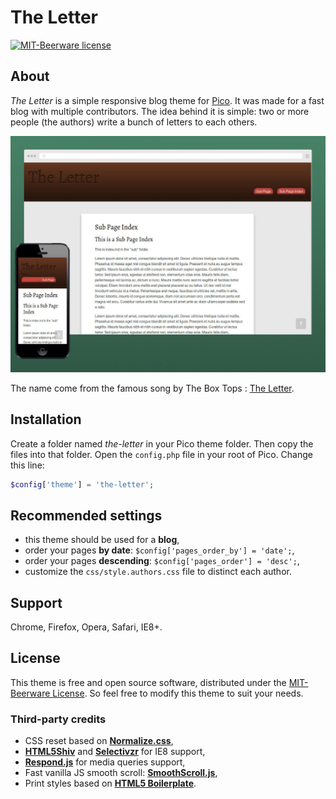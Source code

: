 # The Letter
[![MIT-Beerware license](https://img.shields.io/badge/license-MIT--Beerware-blue.svg)](LICENSE)

## About
_The Letter_ is a simple responsive blog theme for [Pico](http://picocms.org/). It was made for a fast blog with multiple contributors. The idea behind it is simple: two or more people (the authors) write a bunch of letters to each others.

![the-letter](screenshot.jpg)

The name come from the famous song by The Box Tops : [The Letter](https://www.youtube.com/watch?v=BQaUs5J2wdI).

## Installation
Create a folder named _the-letter_ in your Pico theme folder. Then copy the files into that folder. Open the `config.php` file in your root of Pico. Change this line:
``` PHP
$config['theme'] = 'the-letter';
```

## Recommended settings
+ this theme should be used for a **blog**,
+ order your pages **by date**: `$config['pages_order_by'] = 'date';`,
+ order your pages **descending**: `$config['pages_order'] = 'desc';`,
+ customize the `css/style.authors.css` file to distinct each author.

## Support
Chrome, Firefox, Opera, Safari, IE8+.

## License
This theme is free and open source software, distributed under the [MIT-Beerware License](LICENSE). So feel free to modify this theme to suit your needs.

### Third-party credits
+ CSS reset based on **[Normalize.css](https://necolas.github.io/normalize.css/)**,
+ **[HTML5Shiv](https://github.com/afarkas/html5shiv)** and **[Selectivzr](http://selectivizr.com/)** for IE8 support,
+ **[Respond.js](https://github.com/scottjehl/Respond)** for media queries support,
+ Fast vanilla JS smooth scroll: **[SmoothScroll.js](https://github.com/alicelieutier/smoothScroll)**,
+ Print styles based on **[HTML5 Boilerplate](https://html5boilerplate.com)**.